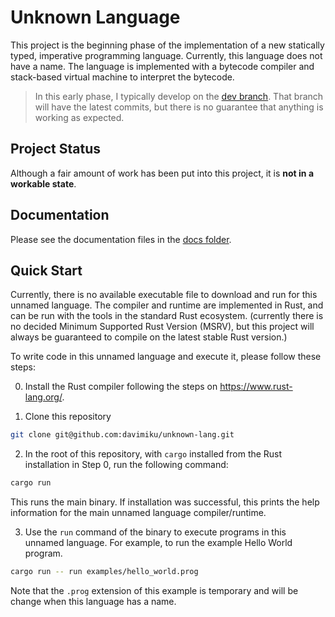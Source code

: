 # Unknown Language

This project is the beginning phase of the implementation of a new statically typed, imperative programming language. Currently, this language does not have a name. The language is implemented with a bytecode compiler and stack-based virtual machine to interpret the bytecode.

> In this early phase, I typically develop on the [dev branch](https://github.com/davimiku/unknown-lang/tree/dev). That branch will have the latest commits, but there is no guarantee that anything is working as expected.

## Project Status

Although a fair amount of work has been put into this project, it is **not in a workable state**.

## Documentation

Please see the documentation files in the [docs folder](docs/README.md).

## Quick Start

Currently, there is no available executable file to download and run for this unnamed language. The compiler and runtime are implemented in Rust, and can be run with the tools in the standard Rust ecosystem. (currently there is no decided Minimum Supported Rust Version (MSRV), but this project will always be guaranteed to compile on the latest stable Rust version.)

To write code in this unnamed language and execute it, please follow these steps:

0. Install the Rust compiler following the steps on https://www.rust-lang.org/.

1. Clone this repository

```sh
git clone git@github.com:davimiku/unknown-lang.git
```

2. In the root of this repository, with `cargo` installed from the Rust installation in Step 0, run the following command:

```sh
cargo run
```

This runs the main binary. If installation was successful, this prints the help information for the main unnamed language compiler/runtime.

3. Use the `run` command of the binary to execute programs in this unnamed language. For example, to run the example Hello World program.

```sh
cargo run -- run examples/hello_world.prog
```

Note that the `.prog` extension of this example is temporary and will be change when this language has a name.
